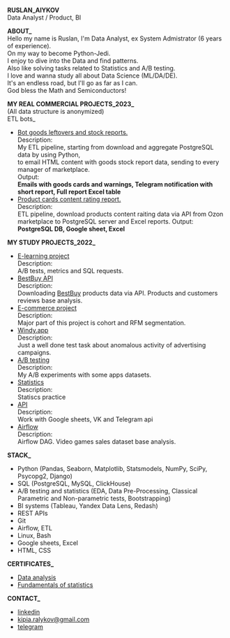 **RUSLAN_AlYKOV**<br/>
Data Analyst / Product, BI

**ABOUT_**<br/>
Hello my name is Ruslan, I'm Data Analyst, ex System Admistrator (6 years of experience).<br/>
On my way to become Python-Jedi.<br/>
I enjoy to dive into the Data and find patterns.<br/>
Also like solving tasks related to Statistics and A/B testing.<br/>
I love and wanna study all about Data Science (ML/DA/DE).<br/>
It's an endless road, but I'll go as far as I can.<br/>
God bless the Math and Semiconductors!

**MY REAL COMMERCIAL PROJECTS_2023_** <br/>
(All data structure is anonymized)<br/>
ETL bots_<br/>
- [Bot goods leftovers and stock reports.](https://github.com/Russell-Alykov/Work/blob/main/bot_leftovers_mp/bot_leftovers_mp.py)<br/>
Description:<br/> My ETL pipeline, starting from download and aggregate PostgreSQL data by using Python, <br/>
to email HTML content with goods stock report data, sending to every manager of marketplace.<br/>
Output:<br/>
**Emails with goods cards and warnings, Telegram notification with short report, Full report Excel table**<br/>
- [Product cards content rating report.]() <br/>
Description:<br/> ETL pipeline, download products content raiting data via API from Ozon marketplace to PostgreSQL server and Excel reports.
Output:<br/>
**PostgreSQL DB, Google sheet, Excel**<br/>

**MY STUDY PROJECTS_2022_** <br/>
- [E-learning project](https://github.com/Russell-Alykov/E-learning_project/blob/main/e_learning_project.ipynb)<br/>
Description:<br/> A/B tests, metrics and SQL requests.
- [BestBuy API](https://github.com/Russell-Alykov/BestBuy_API)<br/>
Description:<br/> Downloading [BestBuy](https://www.bestbuy.com/) products data via API. Products and customers reviews base analysis.
- [E-commerce project](https://github.com/Russell-Alykov/E-commerce_project/blob/5f4b8bbb798df65c73fc864aba6e46cf8f852162/e_commerce_project.ipynb)<br/>
Description:<br/> Major part of this project is cohort and RFM segmentation.
- [Windy.app](https://github.com/Russell-Alykov/windy.app)<br/>
Description:<br/> Just a well done test task about anomalous activity of advertising campaigns.
- [A/B testing](https://github.com/Russell-Alykov/A-B_testing)<br/>
Description:<br/> My A/B experiments with some apps datasets.
- [Statistics](https://github.com/Russell-Alykov/Statistcs)<br/>
Description:<br/>Statiscs practice
- [API](https://github.com/Russell-Alykov/API)<br/>
Description:<br/>Work with Google sheets, VK and Telegram api
- [Airflow](https://github.com/Russell-Alykov/Airflow/blob/main/dags.py)<br/>
Description:<br/>Airflow DAG. Video games sales dataset base analysis.

**STACK_**<br/>
- Python (Pandas, Seaborn, Matplotlib, Statsmodels, NumPy, SciPy, Psycopg2, Django)
- SQL (PostgreSQL, MySQL, ClickHouse)
- A/B testing and statistics (EDA, Data Pre-Processing, Classical Parametric and Non-parametric tests, Bootstrapping)
- BI systems (Tableau, Yandex Data Lens, Redash)
- REST APIs
- Git
- Airflow, ETL
- Linux, Bash
- Google sheets, Excel
- HTML, CSS

**CERTIFICATES_**
- [Data analysis](https://lab.karpov.courses/certificate/8d6a3083-50fa-4ff7-878f-66bb1726918a/en/)<br/>
- [Fundamentals of statistics](https://stepik.org/cert/1618637)

**CONTACT_**<br/>
   - [linkedin](https://linkedin.com/in/ruslan-alykov) 
   - kipia.ralykov@gmail.com 
   - [telegram](https://t.me/phantom_lancer_gang)
<!---
Russell-Alykov/Russell-Alykov is a ✨ special ✨ repository because its `README.md` (this file) appears on your GitHub profile.
You can click the Preview link to take a look at your changes.
--->

